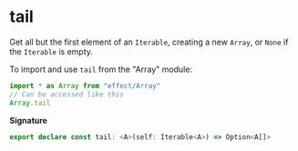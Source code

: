 # tail

Get all but the first element of an `Iterable`, creating a new `Array`, or `None` if the `Iterable` is empty.

To import and use `tail` from the "Array" module:

```ts
import * as Array from "effect/Array"
// Can be accessed like this
Array.tail
```

**Signature**

```ts
export declare const tail: <A>(self: Iterable<A>) => Option<A[]>
```

